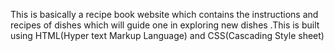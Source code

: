 This is basically a recipe book website which contains the instructions and recipes of dishes which will guide one in exploring new dishes .This is built using HTML(Hyper text Markup Language) and CSS(Cascading Style sheet)
